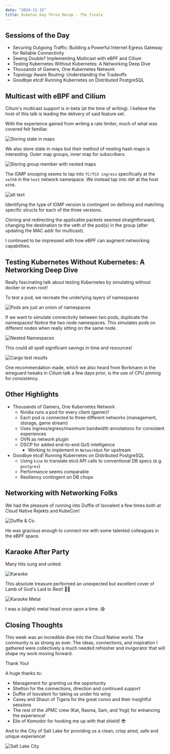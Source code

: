 ```yaml
---
date: "2024-11-15"
title: KubeCon Day Three Recap - The Finale
---
```


## Sessions of the Day

- Securing Outgoing Traffic: Building a Powerful Internet Egress Gateway for Reliable Connectivity
- Seeing Double? Implementing Multicast with eBPF and Cilium
- Testing Kubernetes Without Kubernetes: A Networking Deep Dive
- Thousands of Gamers, One Kubernetes Network
- Topology Aware Routing: Understanding the Tradeoffs
- Goodbye etcd! Running Kubernetes on Distributed PostgreSQL

## Multicast with eBPF and Cilium

Cilium's multicast support is in beta (at the time of writing). I believe the host of this talk is leading the delivery
of said feature set.

With the experience gained from writing a rate limiter, much of what was covered felt familiar.

![Storing state in maps](/images/kubecon-salt-lake-city/ebpf-map.png)

We also store state in maps but their method of nesting hash maps is interesting. Outer map groups, inner map for subscribers.

![Storing group member with nested maps](/images/kubecon-salt-lake-city/nested-group-maps.png)

The IGMP snooping seems to tap into `TC/TCX ingress` specifically at the `veth0` in the `host` network namespace. We
instead tap into `XDP` at the host `eth0`.

![alt text](/images/kubecon-salt-lake-city/veth0-tap.png)

Identifying the type of IGMP version is contingent on defining and matching specific structs for each of the three versions.

Cloning and redirecting the applicable packets seemed straightforward, changing the destination to the veth of the pod(s)
in the group (after updating the MAC addr for multicast).

I continued to be impressed with how eBPF can augment networking capabilities.

## Testing Kubernetes Without Kubernetes: A Networking Deep Dive

Really fascinating talk about testing Kubernetes by simulating without docker or even root!

To test a pod, we recreate the underlying layers of namespaces

![Pods are just an onion of namespaces](/images/kubecon-salt-lake-city/pod-to-namespaces.png)

If we want to simulate connectivity between two pods, duplicate the namespaces! Notice the two node namespaces. This
simulates pods on different nodes when really sitting on the same node.

![Nested Namespaces](/images/kubecon-salt-lake-city/nested-namespaces.png)

This could all spell significant savings in time and resources!

![Cargo test results](/images/kubecon-salt-lake-city/cargo-test-results.png)

One recommendation made, which we also heard from Borkmann in the wireguard tweaks in Cilium talk a few days prior, is
the use of CPU pinning for consistency.

## Other Highlights

- Thousands of Gamers, One Kubernetes Network
  - Nvidia runs a pod for every client (gamer)!
  - Each pod is connected to three different networks (management, storage, game stream)
  - Uses ingress/egress/maximum bandwidth annotations for consistent experiences
  - OVN as network plugin
  - DSCP for added end-to-end QoS intelligence
    - Working to implement in `NetworkQoS` for upstream
- Goodbye etcd! Running Kubernetes on Distributed PostgreSQL
  - Using `kine` to translate etcd API calls to conventional DB specs (e.g. `postgres`)
  - Performance seems comparable
  - Resiliency contingent on DB chops

## Networking with Networking Folks

We had the pleasure of running into Duffie of Isovalent a few times both at Cloud Native Rejekts and KubeCon!

![Duffie & Co.](/images/kubecon-salt-lake-city/duffie-and-co.jpeg)

He was gracious enough to connect me with some talented colleagues in the eBPF space.

## Karaoke After Party

Many hits sung and united.

![Karaoke](/images/kubecon-salt-lake-city/karaoke-night.jpeg)

This absolute treasure performed an unexpected but excellent cover of Lamb of God's Laid to Rest! 🤘🏽

![Karaoke Metal](/images/kubecon-salt-lake-city/karaoke-metal.png)

I was a (slight) metal head once upon a time. 😅

## Closing Thoughts

This week was an incredible dive into the Cloud Native world. The community is as strong as ever. The ideas, connections,
and inspiration I gathered were collectively a much needed refresher and invigorator that will shape my work moving forward.

Thank You!

A huge thanks to:

- Management for granting us the opportunity
- Shelton for the connections, direction and continued support
- Duffie of Isovalent for taking us under his wing
- Casey and Shaun of Tigera for the great convo and their insightful sessions
- The rest of the JPMC crew (Kat, Rasma, Sam, and Yogi) for enhancing the experience!
- Elie of Komodor for hooking me up with that shield! 😎

And to the City of Salt Lake for providing us a clean, crisp aired, safe and unique experience!

![Salt Lake City](/images/kubecon-salt-lake-city/slc.jpg)
